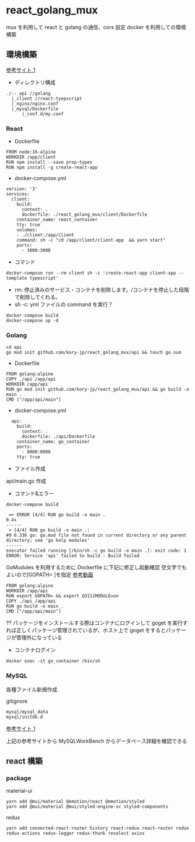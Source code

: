 # react_golang_mux

mux を利用して react と golang の通信、cors 設定
docker を利用しての環境構築

## 環境構築

[参考サイト 1](https://qiita.com/Blueman81/items/72ca43681d16d44e21ad)

- ディレクトリ構成

```
./-- api //golang
  |_client //react-tyepscript
  |_nginx/nginx.conf
  |_mysql/Dockerfile
      |_conf.d/my.conf
```

### React

- Dockerfile

```
FROM node:16-alpine
WORKDIR /app/client
RUN npm install --save prop-types
RUN npm install -g create-react-app
```

- docker-compose.yml

```
version: '3'
services:
  client:
    build:
      context: .
      dockerfile: ./react_golang_mux/client/Dockerfile
    container_name: react_container
    tty: true
    volumes:
    - ./client:/app/client
    command: sh -c "cd /app/client/client-app  && yarn start"
    ports:
      - 3000:3000
```

- コマンド

```
docker-compose run --rm client sh -c 'create-react-app client-app --template typescript'
```

- rm: 停止済みのサービス・コンテナを削除します。/コンテナを停止した段階で削除してくれる。
- sh -c: yml ファイルの command を実行？

```
docker-compose build
docker-compose up -d
```

### Golang

```
cd api
go mod init github.com/kory-jp/react_golang_mux/api && touch go.sum
```

- Dockerfile

```
FROM golang:alpine
COPY ./api /app/api
WORKDIR /app/api
RUN go mod init github.com/kory-jp/react_golang_mux/api && go build -o main .
CMD ["/app/api/main"]
```

- docker-compose.yml

```
  api:
    build:
      context: .
      dockerfile: ./api/Dockerfile
    container_name: go_container
    ports:
      - 8000:8000
    tty: true
```

- ファイル作成

api/main.go 作成

- コマンド&エラー

```
docker-compose build

 => ERROR [4/4] RUN go build -o main .                                                            0.4s
------
 > [4/4] RUN go build -o main .:
#9 0.336 go: go.mod file not found in current directory or any parent directory; see 'go help modules'
------
executor failed running [/bin/sh -c go build -o main .]: exit code: 1
ERROR: Service 'api' failed to build : Build failed
```

GoMudules を利用するために Dockerfile に下記に修正し起動確認
空文字でもよいので[GOPATH= ]を指定
[参考動画](https://www.youtube.com/watch?v=rHontd51R3A&t=1219s)

```
FROM golang:alpine
WORKDIR /app/api
RUN export GOPATH= && export GO111MODULE=on
COPY ./api /app/api
RUN go build -o main .
CMD ["/app/api/main"]
```

?? パッケージをインストールする際はコンテナにログインして goget を実行すれば正しくパッケージ管理されているが、ホスト上で goget をするとパッケージが管理外になっている

- コンテナログイン

```
docker exec -it go_container /bin/sh
```

### MySQL

各種ファイル新規作成

gitignore

```
mysql/mysql_data
mysql/initdb.d
```

[参考サイト 1](https://michinoku-se.org/docker-mysql-workbench/)

上記の参考サイトから MySQLWorkBench からデータベース詳細を確認できる

## react 構築

### package

material-ui

```
yarn add @mui/material @emotion/react @emotion/styled
yarn add @mui/material @mui/styled-engine-sc styled-components
```

redux

```
yarn add connected-react-router history react-redux react-router redux redux-actions redux-logger redux-thunk reselect axios
```
